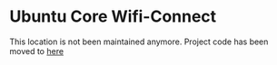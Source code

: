 # Ubuntu Core Wifi-Connect

This location is not been maintained anymore.
Project code has been moved to [here](https://code.launchpad.net/~snappy-hwe-team/snappy-hwe-snaps/+git/wifi-connect)

